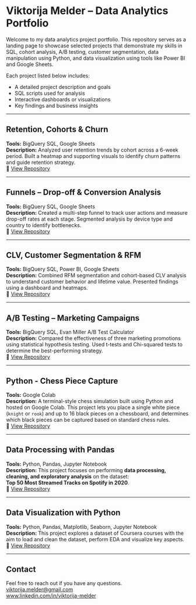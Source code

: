 # Viktorija Melder – Data Analytics Portfolio

Welcome to my data analytics project portfolio. This repository serves as a landing page to showcase selected projects that demonstrate my skills in SQL, cohort analysis, A/B testing, customer segmentation, data manipulation using Python, and data visualization using tools like Power BI and Google Sheets.

Each project listed below includes:
- A detailed project description and goals
- SQL scripts used for analysis
- Interactive dashboards or visualizations
- Key findings and business insights

---

## Retention, Cohorts & Churn

**Tools:** BigQuery SQL, Google Sheets  
**Description:** Analyzed user retention trends by cohort across a 6-week period. Built a heatmap and supporting visuals to identify churn patterns and guide retention strategy.  
🔗 [View Repository](https://github.com/ViktorijaMelder/retention-cohorts-churn)

---

## Funnels – Drop-off & Conversion Analysis

**Tools:** BigQuery SQL, Google Sheets  
**Description:** Created a multi-step funnel to track user actions and measure drop-off rates at each stage. Segmented analysis by device type and country to identify bottlenecks.  
🔗 [View Repository](https://github.com/ViktorijaMelder/funnels-dropoff-analysis)

---

## CLV, Customer Segmentation & RFM

**Tools:** BigQuery SQL, Power BI, Google Sheets  
**Description:** Combined RFM segmentation and cohort-based CLV analysis to understand customer behavior and lifetime value. Presented findings using a dashboard and heatmaps.  
🔗 [View Repository](https://github.com/ViktorijaMelder/clv-customer_segmentation-rfm)

---

## A/B Testing – Marketing Campaigns

**Tools:** BigQuery SQL, Evan Miller A/B Test Calculator  
**Description:** Compared the effectiveness of three marketing promotions using statistical hypothesis testing. Used t-tests and Chi-squared tests to determine the best-performing strategy.  
🔗 [View Repository](https://github.com/ViktorijaMelder/ab-testing-marketing-campaigns)

---
## Python - Chess Piece Capture

**Tools:** Google Colab  
**Description:** A terminal-style chess simulation built using Python and hosted on Google Colab. 
This project lets you place a single white piece (`knight` or `rook`) and up to 16 black pieces on a chessboard, and determines which black pieces can be captured based on standard chess rules.  
🔗 [View Repository](https://github.com/ViktorijaMelder/chess-piece-capture/)

---

## Data Processing with Pandas

**Tools:** Python, Pandas, Jupyter Notebook  
**Description:** This project focuses on performing **data processing, cleaning, and exploratory analysis** on the dataset:  
**Top 50 Most Streamed Tracks on Spotify in 2020**.  
🔗 [View Repository](https://github.com/ViktorijaMelder/data-processing-with-pandas)

---

## Data Visualization with Python

**Tools:** Python, Pandas, Matplotlib, Seaborn, Jupyter Notebook  
**Description:** This project explores a dataset of Coursera courses with the aim to load and clean the dataset, perform EDA and visualize key aspects.  
🔗 [View Repository](https://github.com/ViktorijaMelder/data-visualization-with-python)

---

## Contact

Feel free to reach out if you have any questions.   
viktorija.melder@gmail.com    
www.linkedin.com/in/viktorija-melder

